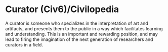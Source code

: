 # Curator (Civ6)/Civilopedia

A curator is someone who specializes in the interpretation of art and artifacts, and presents them to the public in a way which facilitates learning and understanding. This is an important and rewarding position, and may lead to firing the imagination of the next generation of researchers and curators in a field.